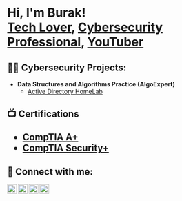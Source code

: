 <h1>Hi, I'm Burak! <br/><a href="https://github.com/BurakYedek">Tech Lover</a>, <a href="https://www.linkedin.com/in/burak-yedek/">Cybersecurity Professional</a>, <a href="https://www.youtube.com/channel/UC43hvLqjjwJt4Y2Ss68CNRw">YouTuber</a></h1>

<h2>👨‍💻 Cybersecurity Projects:</h2>

- <b>Data Structures and Algorithms Practice (AlgoExpert)</b>
  - [Active Directory HomeLab](https://github.com/joshmadakor1/Algorithms-Practice)

<h2>📺 Certifications

- [CompTIA A+](https://www.credly.com/badges/c30888d5-ae69-4567-9feb-c6f9227041ed/public_url)
- [CompTIA Security+](https://www.credly.com/badges/6bafef59-3925-4dc6-9814-44f6ae3c28ad/public_url)

<h2> 🤳 Connect with me:</h2>

[<img align="left" alt="JoshMadakor | YouTube" width="22px" src="https://cdn.jsdelivr.net/npm/simple-icons@v3/icons/youtube.svg" />][youtube]
[<img align="left" alt="JoshMadakor | Twitter" width="22px" src="https://cdn.jsdelivr.net/npm/simple-icons@v3/icons/twitter.svg" />][twitter]
[<img align="left" alt="JoshMadakor | LinkedIn" width="22px" src="https://cdn.jsdelivr.net/npm/simple-icons@v3/icons/linkedin.svg" />][linkedin]
[<img align="left" alt="JoshMadakor | Instagram" width="22px" src="https://cdn.jsdelivr.net/npm/simple-icons@v3/icons/instagram.svg" />][instagram]

[twitter]: https://twitter.com/alibabarocks
[youtube]: https://www.youtube.com/channel/UC43hvLqjjwJt4Y2Ss68CNRw
[instagram]: https://www.instagram.com/neversettledown/
[linkedin]: https://www.linkedin.com/in/burak-yedek

<!--
**joshmadakor1/joshmadakor1** is a ✨ _special_ ✨ repository because its `README.md` (this file) appears on your GitHub profile.

Here are some ideas to get you started:

- 🔭 I’m currently working on ...
- 🌱 I’m currently learning ...
- 👯 I’m looking to collaborate on ...
- 🤔 I’m looking for help with ...
- 💬 Ask me about ...
- 📫 How to reach me: ...
- 😄 Pronouns: ...
- ⚡ Fun fact: ...
-->
